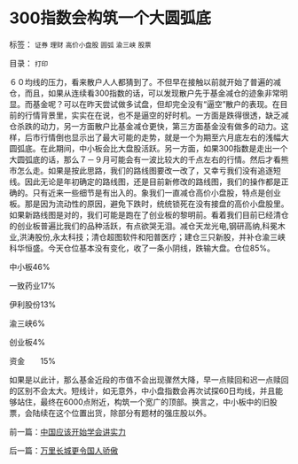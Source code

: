# 300指数会构筑一个大圆弧底

标签： `证券` `理财` `高价小盘股` `圆弧` `渝三峡` `股票` 

目录： `打印`

６０均线的压力，看来散户人人都猜到了。不但早在接触以前就开始了普遍的减仓，而且，如果从连续看300指数的话，可以发现散户先于基金减仓的迹象非常明显。而基金呢？可以在昨天尝试做多试盘，但却完全没有“逼空”散户的表现。在目前的行情背景里，实实在在说，也不是逼空的好时机。一方面是跌得很透，缺乏减仓杀跌的动力，另一方面散户比基金减仓更快，第三方面基金没有做多的动力。这样，后市行情倒也显示出了最大可能的走势，就是一个为期至六月底左右的浅幅大圆弧底。在此期间，中小板会比大盘股活跃。另一方面，如果300指数是走出一个大圆弧底的话，那么７－９月可能会有一波比较大的千点左右的行情。然后才看熊市怎么走。如果是按此思路，我们的路线图要改一改了，又幸亏我们没有追逐短线。因此无论是年初确定的路线图，还是目前新修改的路线图，我们的操作都是正确的。只有近来一些细节是有出入的。象我们一直减仓高价小盘股，特点是创业板。那是因为流动性的原因，避免下跌时，统统锁死在没有接盘的高价小盘股里。如果新路线图是对的，我们可能是跑在了创业板的黎明前。看着我们目前已经清仓的创业板普遍比我们的品种活跃，有点欲哭无泪。减仓天龙光电,钢研高纳,科冕木业,洪涛股份,永太科技；清仓超图软件和阳普医疗；建仓三只新股，并补仓渝三峡科华恒盛。今天仓位基本没有变化，收了一条小阴线，跌输大盘。仓位85%。

中小板46%

一致药业17%

伊利股份13%

渝三峡6%

创业板4%

资金　　15%



如果是以此计，那么基金近段的市值不会出现骤然大降，早一点赎回和迟一点赎回的区别不会太大。短线计，如无意外，中小盘指数会再次试探60日均线，并且能够站住，最终在6000点附近，构筑一个宽广的顶部。换言之，中小板中的旧股票，会陆续在这个位置出货，除部分有题材的强庄股以外。

前一篇：[中国应该开始学会讲实力](../../../2010/3/22/中国应该开始学会讲实力.md)

后一篇：[万里长城更令国人骄傲](../../../2010/3/23/万里长城更令国人骄傲.md)